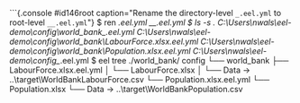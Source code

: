 
```{.console #id146root caption="Rename the directory-level `_.eel.yml` to root-level `__.eel.yml`"}
$ ren _.eel.yml __.eel.yml
$ ls -s *.*
C:\Users\nwals\eel-demo\config\world_bank\_.eel.yml
C:\Users\nwals\eel-demo\config\world_bank\LabourForce.xlsx.eel.yml
C:\Users\nwals\eel-demo\config\world_bank\Population.xlsx.eel.yml
C:\Users\nwals\eel-demo\config\__.eel.yml
$ eel tree ./world_bank/
config
└── world_bank
    ├── LabourForce.xlsx.eel.yml
    │   └── LabourForce.xlsx
    │       └── Data → ..\target\WorldBankLabourForce.csv
    └── Population.xlsx.eel.yml
        └── Population.xlsx
            └── Data → ..\target\WorldBankPopulation.csv
```
